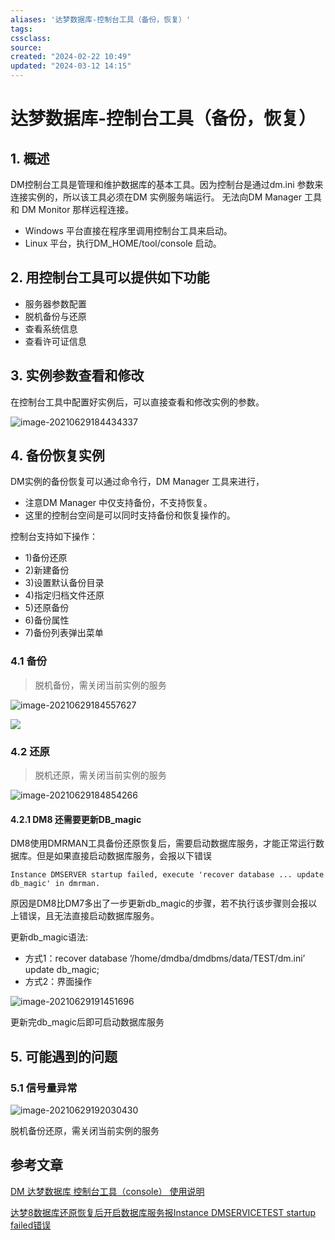 ```yaml
---
aliases: '达梦数据库-控制台工具（备份，恢复）'
tags: 
cssclass:
source:
created: "2024-02-22 10:49"
updated: "2024-03-12 14:15"
---
```

# 达梦数据库-控制台工具（备份，恢复）

## 1. 概述

DM控制台工具是管理和维护数据库的基本工具。因为控制台是通过dm.ini 参数来连接实例的，所以该工具必须在DM 实例服务端运行。 无法向DM Manager 工具和 DM Monitor 那样远程连接。

- Windows 平台直接在程序里调用控制台工具来启动。
- Linux 平台，执行DM_HOME/tool/console 启动。

## 2. 用控制台工具可以提供如下功能

- 服务器参数配置
- 脱机备份与还原
- 查看系统信息
- 查看许可证信息

## 3. 实例参数查看和修改

在控制台工具中配置好实例后，可以直接查看和修改实例的参数。

![image-20210629184434337](https://cdn.jsdelivr.net/gh/MrJackC/PicGoImages/other/202403121414887.png)

## 4. 备份恢复实例

DM实例的备份恢复可以通过命令行，DM Manager 工具来进行，

- 注意DM Manager 中仅支持备份，不支持恢复。
- 这里的控制台空间是可以同时支持备份和恢复操作的。

控制台支持如下操作：

- 1)备份还原
- 2)新建备份
- 3)设置默认备份目录
- 4)指定归档文件还原
- 5)还原备份
- 6)备份属性
- 7)备份列表弹出菜单

### 4.1 备份

>脱机备份，需关闭当前实例的服务

![image-20210629184557627](https://cdn.jsdelivr.net/gh/MrJackC/PicGoImages/other/202403121414935.png)

![](https://cdn.jsdelivr.net/gh/MrJackC/PicGoImages/other/202403121414968.png)

### 4.2 还原

>脱机还原，需关闭当前实例的服务

![image-20210629184854266](https://cdn.jsdelivr.net/gh/MrJackC/PicGoImages/other/202403121414995.png)

#### 4.2.1 DM8 还需要更新DB_magic

DM8使用DMRMAN工具备份还原恢复后，需要启动数据库服务，才能正常运行数据库。但是如果直接启动数据库服务，会报以下错误

```
Instance DMSERVER startup failed, execute 'recover database ... update db_magic' in dmrman.
```

原因是DM8比DM7多出了一步更新db_magic的步骤，若不执行该步骤则会报以上错误，且无法直接启动数据库服务。

更新db_magic语法:

- 方式1：recover database ‘/home/dmdba/dmdbms/data/TEST/dm.ini’ update db_magic;
- 方式2：界面操作

![image-20210629191451696](https://cdn.jsdelivr.net/gh/MrJackC/PicGoImages/other/202403121414022.png)

更新完db_magic后即可启动数据库服务

## 5. 可能遇到的问题

### 5.1 信号量异常

![image-20210629192030430](https://cdn.jsdelivr.net/gh/MrJackC/PicGoImages/other/202403121414045.png)

脱机备份还原，需关闭当前实例的服务

## 参考文章

[DM 达梦数据库 控制台工具（console） 使用说明](https://www.cndba.cn/dave/article/3842)

[达梦8数据库还原恢复后开启数据库服务报Instance DMSERVICETEST startup failed错误](https://blog.csdn.net/weixin_42316663/article/details/107682674)
